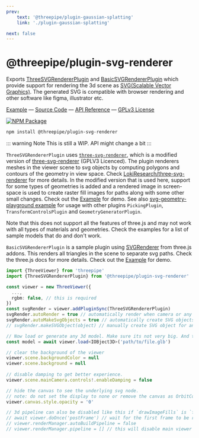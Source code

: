 ```yaml
---
prev: 
    text: '@threepipe/plugin-gaussian-splatting'
    link: './plugin-gaussian-splatting'

next: false
---
```


# @threepipe/plugin-svg-renderer

Exports [ThreeSVGRendererPlugin](https://threepipe.org/plugins/svg-renderer/docs/classes/ThreeSVGRendererPlugin.html) and [BasicSVGRendererPlugin](https://threepipe.org/plugins/svg-renderer/docs/classes/BasicSVGRendererPlugin.html) which provide support for rendering the 3d scene as [SVG(Scalable Vector Graphics)](https://developer.mozilla.org/en-US/docs/Web/SVG). The generated SVG is compatible with browser rendering and other software like figma, illustrator etc.

[Example](https://threepipe.org/examples/#three-svg-renderer/) &mdash;
[Source Code](https://github.com/repalash/threepipe/blob/master/plugins/svg-renderer/src/index.ts) &mdash;
[API Reference](https://threepipe.org/plugins/svg-renderer/docs) &mdash;
[GPLv3 License](https://github.com/repalash/threepipe/blob/master/plugins/svg-renderer/LICENSE)

[![NPM Package](https://img.shields.io/npm/v/@threepipe/plugin-network.svg)](https://www.npmjs.com/package/@threepipe/plugin-svg-renderer)

```bash
npm install @threepipe/plugin-svg-renderer
```

::: warning Note
This is still a WIP. API might change a bit
:::

`ThreeSVGRendererPlugin` uses [`three-svg-renderer`](https://github.com/repalash/threepipe/blob/master/plugins/svg-renderer/src/three-svg-renderer), which is a modified version of [three-svg-renderer](https://www.npmjs.com/package/three-svg-renderer) (GPLV3 Licenced).
The plugin renderers meshes in the viewer scene to svg objects by computing polygons and contours of the geometry in view space. Check [LokiResearch/three-svg-renderer](https://github.com/LokiResearch/three-svg-renderer?tab=readme-ov-file#references) for more details.
In the modified version that is used here, support for some types of geometries is added and a rendered image in screen-space is used to create raster fill images for paths along with some other small changes. Check out the [Example](https://threepipe.org/examples/#three-svg-renderer/) for demo. See also [svg-geometry-playground example](https://threepipe.org/examples/#svg-geometry-playground/) for usage with other plugins `PickingPlugin`, `TransformControlsPlugin` and `GeometryGeneratorPlugin`.

Note that this does not support all the features of three.js and may not work with all types of materials and geometries. Check the examples for a list of sample models that do and don't work.

`BasicSVGRendererPlugin` is a sample plugin using [SVGRenderer](https://threejs.org/docs/index.html?q=svg#examples/en/renderers/SVGRenderer) from three.js addons. This renders all triangles in the scene to separate svg paths. Check the three.js docs for more details. Check out the [Example](https://threepipe.org/examples/#basic-svg-renderer/) for demo.

```typescript
import {ThreeViewer} from 'threepipe'
import {ThreeSVGRendererPlugin} from '@threepipe/plugin-svg-renderer'

const viewer = new ThreeViewer({
  ...,
  rgbm: false, // this is required
})
const svgRender = viewer.addPluginSync(ThreeSVGRendererPlugin)
svgRender.autoRender = true // automatically render when camera or any object changes.
svgRender.autoMakeSvgObjects = true // automatically create SVG objects for all meshes in the scene.
// svgRender.makeSVGObject(object) // manually create SVG object for an object. (if autoMakeSvgObjects is false) 

// Now load or generate any 3d model. Make sure its not very big. And the meshes are optimized.
const model = await viewer.load<IOBject3D>('path/to/file.glb')

// clear the background of the viewer 
viewer.scene.backgroundColor = null
viewer.scene.background = null
        
// disable damping to get better experience.
viewer.scene.mainCamera.controls!.enableDamping = false

// hide the canvas to see the underlying svg node.
// note: do not set the display to none or remove the canvas as OrbitControls and other plugins might still be tracking the canvas.
viewer.canvas.style.opacity = '0'

// 3d pipeline can also be disabled like this if `drawImageFills` is `false` to get better performance. Do this only after loading the model.
// await viewer.doOnce('postFrame') // wait for the first frame to be rendered (for autoScale etc)
// viewer.renderManager.autoBuildPipeline = false
// viewer.renderManager.pipeline = [] // this will disable main viewer rendering
```
